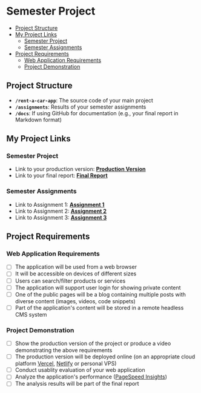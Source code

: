 # Semester Project <!-- omit in toc -->

- [Project Structure](#project-structure)
- [My Project Links](#my-project-links)
  - [Semester Project](#semester-project)
  - [Semester Assignments](#semester-assignments)
- [Project Requirements](#project-requirements)
  - [Web Application Requirements](#web-application-requirements)
  - [Project Demonstration](#project-demonstration)

## Project Structure

- **`/rent-a-car-app`**: The source code of your main project
- **`/assignments`**: Results of your semester assignments
- **`/docs`**: If using GitHub for documentation (e.g., your final report in Markdown format)

## My Project Links

### Semester Project

- Link to your production version: [**Production Version**](URL_TO_PRODUCTION_VERSION) <!-- Replace with actual URL -->
- Link to your final report: [**Final Report**](URL_TO_FINAL_REPORT) <!-- Replace with actual URL -->
<!-- Add more as necessary -->

### Semester Assignments

- Link to Assignment 1: [**Assignment 1**](https://github.com/Klepo313/HCI_25-26/tree/main/assignments/assignment_1) <!-- Replace with actual URL -->
- Link to Assignment 2: [**Assignment 2**](https://github.com/Klepo313/HCI_25-26/blob/main/assignments/assignment_2/User%20personas%20and%20information%20architecture.pdf) <!-- Replace with actual URL -->
- Link to Assignment 3: [**Assignment 3**](https://rent-a-car-inky.vercel.app/) <!-- Replace with actual URL -->
<!-- Add more assignments as necessary -->

## Project Requirements

### Web Application Requirements

- [ ] The application will be used from a web browser
- [ ] It will be accessible on devices of different sizes
- [ ] Users can search/filter products or services
- [ ] The application will support user login for showing private content
- [ ] One of the public pages will be a blog containing multiple posts with diverse content (images, videos, code snippets)
- [ ] Part of the application's content will be stored in a remote headless CMS system

### Project Demonstration

- [ ] Show the production version of the project or produce a video demonstrating the above requirements
- [ ] The production version will be deployed online (on an appropriate cloud platform [Vercel](https://vercel.com), [Netlify](https://www.netlify.com/) or personal VPS)
- [ ] Conduct usablity evaluation of your web application
- [ ] Analyze the application's performance ([PageSpeed Insights](https://pagespeed.web.dev/))
- [ ] The analysis results will be part of the final report
